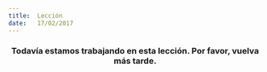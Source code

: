```yaml
---
title:  Lección
date:   17/02/2017
---
```


### <center>Todavía estamos trabajando en esta lección. Por favor, vuelva más tarde.</center>